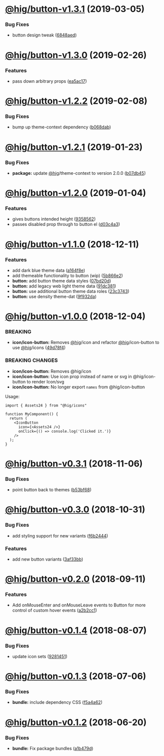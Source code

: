 # [@hig/button-v1.3.1](https://github.com/Autodesk/hig/compare/@hig/button@1.3.0...@hig/button@1.3.1) (2019-03-05)


### Bug Fixes

* button design tweak ([6848aed](https://github.com/Autodesk/hig/commit/6848aed))

# [@hig/button-v1.3.0](https://github.com/Autodesk/hig/compare/@hig/button@1.2.2...@hig/button@1.3.0) (2019-02-26)


### Features

* pass down arbitrary props ([ea5ac17](https://github.com/Autodesk/hig/commit/ea5ac17))

# [@hig/button-v1.2.2](https://github.com/Autodesk/hig/compare/@hig/button@1.2.1...@hig/button@1.2.2) (2019-02-08)


### Bug Fixes

* bump up theme-context dependency ([b068dab](https://github.com/Autodesk/hig/commit/b068dab))

# [@hig/button-v1.2.1](https://github.com/Autodesk/hig/compare/@hig/button@1.2.0...@hig/button@1.2.1) (2019-01-23)


### Bug Fixes

* **package:** update [@hig](https://github.com/hig)/theme-context to version 2.0.0 ([b07db45](https://github.com/Autodesk/hig/commit/b07db45))

# [@hig/button-v1.2.0](https://github.com/Autodesk/hig/compare/@hig/button@1.1.0...@hig/button@1.2.0) (2019-01-04)


### Features

* gives buttons intended height ([9358562](https://github.com/Autodesk/hig/commit/9358562))
* passes disabled prop through to button el ([d03c4a3](https://github.com/Autodesk/hig/commit/d03c4a3))

# [@hig/button-v1.1.0](https://github.com/Autodesk/hig/compare/@hig/button@1.0.0...@hig/button@1.1.0) (2018-12-11)


### Features

* add dark blue theme data ([a164f8e](https://github.com/Autodesk/hig/commit/a164f8e))
* add themeable functionality to button (wip) ([5b866e2](https://github.com/Autodesk/hig/commit/5b866e2))
* **button:** add button theme data styles ([07bd20d](https://github.com/Autodesk/hig/commit/07bd20d))
* **button:** add legacy web light theme data ([91dc381](https://github.com/Autodesk/hig/commit/91dc381))
* **button:** use additional button theme data roles ([23c3743](https://github.com/Autodesk/hig/commit/23c3743))
* **button:** use density theme-dat ([9f932da](https://github.com/Autodesk/hig/commit/9f932da))

# [@hig/button-v1.0.0](https://github.com/Autodesk/hig/compare/@hig/button@0.3.1...@hig/button@1.0.0) (2018-12-04)


### BREAKING

* **icon/icon-button:** Removes [@hig](https://github.com/hig)/icon and refactor [@hig](https://github.com/hig)/icon-button to use [@hig](https://github.com/hig)/icons ([49d78f4](https://github.com/Autodesk/hig/commit/49d78f4))


### BREAKING CHANGES

* **icon/icon-button:** Removes @hig/icon
* **icon/icon-button:** Use icon prop instead of name or svg in @hig/icon-button to render Icon/svg
* **icon/icon-button:** No longer export `names` from @hig/icon-button

Usage:
```
import { Assets24 } from "@hig/icons"

function MyComponent() {
  return (
    <IconButton
      icon={<Assets24 />}
      onClick={() => console.log('Clicked it.')}
    />
  );
}
```

# [@hig/button-v0.3.1](https://github.com/Autodesk/hig/compare/@hig/button@0.3.0...@hig/button@0.3.1) (2018-11-06)


### Bug Fixes

* point button back to themes ([b53bf68](https://github.com/Autodesk/hig/commit/b53bf68))

# [@hig/button-v0.3.0](https://github.com/Autodesk/hig/compare/@hig/button@0.2.0...@hig/button@0.3.0) (2018-10-31)


### Bug Fixes

* add styling support for new variants ([f6b2444](https://github.com/Autodesk/hig/commit/f6b2444))


### Features

* add new button variants ([3af33bb](https://github.com/Autodesk/hig/commit/3af33bb))

# [@hig/button-v0.2.0](https://github.com/Autodesk/hig/compare/@hig/button@0.1.4...@hig/button@0.2.0) (2018-09-11)


### Features

* Add onMouseEnter and onMouseLeave events to Button for more control of custom hover events ([a2b2cc1](https://github.com/Autodesk/hig/commit/a2b2cc1))

# [@hig/button-v0.1.4](https://github.com/Autodesk/hig/compare/@hig/button@0.1.3...@hig/button@0.1.4) (2018-08-07)


### Bug Fixes

* update icon sets ([9281451](https://github.com/Autodesk/hig/commit/9281451))

<a name="@hig/button-v0.1.3"></a>
# [@hig/button-v0.1.3](https://github.com/Autodesk/hig/compare/@hig/button@0.1.2...@hig/button@0.1.3) (2018-07-06)


### Bug Fixes

* **bundle:** include dependency CSS ([f5a4a62](https://github.com/Autodesk/hig/commit/f5a4a62))

<a name="@hig/button-v0.1.2"></a>
# [@hig/button-v0.1.2](https://github.com/Autodesk/hig/compare/@hig/button@0.1.1...@hig/button@0.1.2) (2018-06-20)


### Bug Fixes

* **bundle:** Fix package bundles ([a1b479d](https://github.com/Autodesk/hig/commit/a1b479d))
